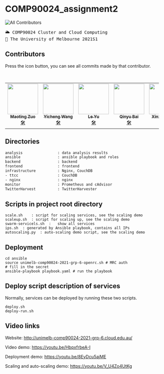 # COMP90024_assignment2

![All Contributors](https://img.shields.io/badge/-5%20Contributors-blue)
<pre>
🌥 COMP90024 Cluster and Cloud Computing
🏫 The University of Melbourne 2021S1
</pre>

## Contributors

<!-- Contributor List table--->
Press the icon button, you can see all commits made by that contributor.
<table>
  <tr>
    <!-- Maoting Zuo Profile-->
    <td align="center"><a href="https://github.com/Shouyin"><img src="https://avatars.githubusercontent.com/u/26863473?s=400&u=484e42c0a9f733644838f846c0b68a2d0c67cc58&v=4" width="100px;" alt=""/><br/><sub><b>Maoting Zuo</b></sub></a><br /><a href="https://github.com/Shouyin/COMP90024_assignment2/commits?author=Shouyin" title="Code">🛠</a></td>
    <!-- Yicheng Wang Profile-->
    <td align="center"><a href="https://github.com/yichengw1"><img src="https://avatars.githubusercontent.com/u/34100044?s=400&u=0340deff51b960d4a8ff8d434fbeb1584308ee76&v=4" width="100px;" alt=""/><br/><sub><b>Yicheng Wang</b></sub></a><br /><a href="https://github.com/Shouyin/COMP90024_assignment2/commits?author=yichengw1" title="Code">🛠</a></td>
    <!-- Le Yu Profile-->
    <td align="center"><a href="https://github.com/ley7952"><img src="https://avatars.githubusercontent.com/u/71740213?s=400&v=4" width="100px;" alt=""/><br/><sub><b>Le Yu</b></sub></a><br /><a href="https://github.com/Shouyin/COMP90024_assignment2/commits?author=ley7952" title="Code">🛠</a></td>
    <!-- Qinyu Bai Profile-->
    <td align="center"><a href="https://github.com/SkyeBai"><img src="https://avatars.githubusercontent.com/u/52305027?s=400&u=46ec116cb12d5f7850a4387ca0b39d521c4ce0fc&v=4" width="100px;" alt=""/><br/><sub><b>Qinyu Bai</b></sub></a><br /><a href="https://github.com/Shouyin/COMP90024_assignment2/commits?author=SkyeBai" title="Code">🛠</a></td>
    <!-- Xinze Huang Profile-->
    <td align="center"><a href="https://github.com/xinzehuang"><img src="https://avatars.githubusercontent.com/u/44016281?s=400&v=4" width="100px;" alt=""/><br/><sub><b>Xinze Huang</b></sub></a><br /><a href="https://github.com/Shouyin/COMP90024_assignment2/commits?author=xinzehuang" title="Code">🛠</a></td>
​    

  </tr>
</table>



## Directories

```bash
analysis 				: data analysis results
ansible 				: ansible playbook and roles
backend 				: backend
frontend 				: frontend
infrastructure			: Nginx, CouchDB
- ttcc					: CouchDB
- nginx					: nginx
monitor					: Prometheus and cAdvisor
TwitterHarvest			: TwitterHarvester
```



## Scripts in project root directory

``````
scale.sh	: script for scaling services, see the scaling demo
scaleup.sh	: script for scaling up, see the scaling demo
swarm-servicels.sh	:	show all services
ips.sh	: generated by Ansible playbook, contains all IPs
autoscaling.py	: auto-scaling demo script, see the scaling demo
``````



## Deployment

``````
cd ansible
source unimelb-comp90024-2021-grp-6-openrc.sh # MRC auth
# fill in the secret
ansible-playbook playbook.yaml # run the playbook
``````



## Deploy script description of services

Normally, services can be deployed by running these two scripts.

``````
deploy.sh
deploy-run.sh
``````





## Video links

Website: http://unimelb-comp90024-2021-grp-6.cloud.edu.au/

Video demo: https://youtu.be/HbpxfrbeA-I

Deployment demo: https://youtu.be/8EyDcu5ajME

Scaling and auto-scaling demo: https://youtu.be/V_U4Zo4UtKg




